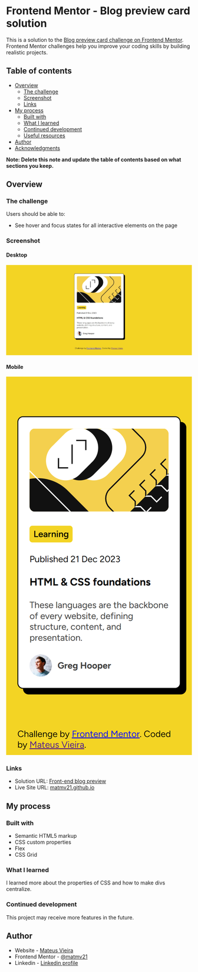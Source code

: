 # Frontend Mentor - Blog preview card solution

This is a solution to the [Blog preview card challenge on Frontend Mentor](https://www.frontendmentor.io/challenges/blog-preview-card-ckPaj01IcS). Frontend Mentor challenges help you improve your coding skills by building realistic projects. 

## Table of contents

- [Overview](#overview)
  - [The challenge](#the-challenge)
  - [Screenshot](#screenshot)
  - [Links](#links)
- [My process](#my-process)
  - [Built with](#built-with)
  - [What I learned](#what-i-learned)
  - [Continued development](#continued-development)
  - [Useful resources](#useful-resources)
- [Author](#author)
- [Acknowledgments](#acknowledgments)

**Note: Delete this note and update the table of contents based on what sections you keep.**

## Overview

### The challenge

Users should be able to:

- See hover and focus states for all interactive elements on the page

### Screenshot
#### Desktop
![](./assets/images/screenshot.jpeg)
#### Mobile
![](./assets/images/screenshot-mobile.png)

### Links

- Solution URL: [Front-end blog preview](https://github.com/matmv21/front-end-blog-preview.git)
- Live Site URL: [matmv21.github.io](https://matmv21.github.io/front-end-blog-preview)

## My process

### Built with

- Semantic HTML5 markup
- CSS custom properties
- Flex
- CSS Grid

### What I learned

I learned more about the properties of CSS and how to make divs centralize.

### Continued development

This project may receive more features in the future.

## Author

- Website - [Mateus Vieira](https://matmv21.github.io)
- Frontend Mentor - [@matmv21](https://www.frontendmentor.io/profile/matmv21)
- Linkedin - [Linkedin profile](https://www.linkedin.com/in/mateus-vieira-835b111b2/)